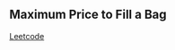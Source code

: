 ## Maximum Price to Fill a Bag
[Leetcode](https://leetcode.com/problems/maximum-price-to-fill-a-bag)

